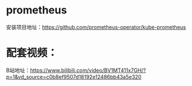 # prometheus
安装项目地址：https://github.com/prometheus-operator/kube-prometheus

# 配套视频：
B站地址：https://www.bilibili.com/video/BV1MT411x7GH/?p=1&vd_source=c0b8ef9507d18192e12486bb43a5e320
